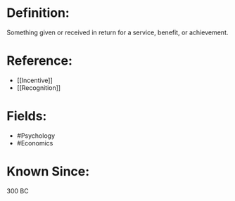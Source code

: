 

# Definition:
Something given or received in return for a service, benefit, or achievement.

# Reference:
- [[Incentive]]
- [[Recognition]]

# Fields: 
- #Psychology
- #Economics

# Known Since:
300 BC


